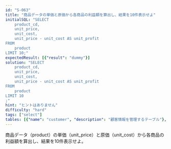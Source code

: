 ```yaml
---
id: "S-063"
title: "商品データの単価と原価から各商品の利益額を算出し、結果を10件表示せよ"
initialSQL: "SELECT
    product_cd, 
    unit_price, 
    unit_cost,
    unit_price - unit_cost AS unit_profit
FROM
    product
LIMIT 10;"
expectedResult: [{"result": "dummy"}]
solution: "SELECT
    product_cd, 
    unit_price, 
    unit_cost,
    unit_price - unit_cost AS unit_profit
FROM
    product
LIMIT 10
;"
hint: "ヒントはありません"
difficulty: "hard"
tags: ["select"]
tables: [{"name": "customer", "description": "顧客情報を管理するテーブル"}, {"name": "receipt", "description": "レシート明細データを管理するテーブル"}, {"name": "store", "description": "店舗情報を管理するテーブル"}, {"name": "product", "description": "商品情報を管理するテーブル"}, {"name": "category", "description": "カテゴリ情報を管理するテーブル"}]
---
```


商品データ（product）の単価（unit_price）と原価（unit_cost）から各商品の利益額を算出し、結果を10件表示せよ。